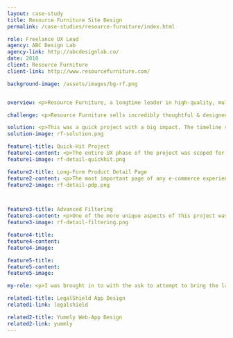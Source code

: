 ```yaml
---
layout: case-study
title: Resource Furniture Site Design
permalink: /case-studies/resource-furniture/index.html

role: Freelance UX Lead
agency: ABC Design Lab
agency-link: http://abcdesignlab.co/
date: 2018
client: Resource Furniture
client-link: http://www.resourcefurniture.com/

background-image: /assets/images/bg-rf.png


overview: <p>Resource Furniture, a longtime leader in high-quality, multifunctional furniture. They are seeking a rebrand and redesign of their website to further establish their leadership and convey itself as an avenue for high-end interior design and an aspirational lifestyle. </p>

challenge: <p>Resource Furniture sells incredibly thoughtful & designed products that push the limits of what a murphy bed can do. Their site however, does not match the experience of their products or showrooms. The goal was to make the experience of the site more streamlined, visual and more accurately reflect the brand.</p>

solution: <p>This was a quick project with a big impact. The timeline scoped was for two weeks of mostly heads-down work to create 7 unique templates with a variety of flexible modules as well as an updated sitemap. </p>
solution-image: rf-solution.png

feature1-title: Quick-Hit Project
feature1-content: <p>The entire UX phase of the project was scoped for two weeks. In the two weeks I got first-hand information from the client, audited the current site as well as 5 of their top competitors, created an updated sitemap, created 7 responsive templates (with variations) with two rounds of feedback.</p>
feature1-image: rf-detail-quickhit.png

feature2-title: Long-Form Product Detail Page
feature2-content: <p>The most important page of any e-commerce experience is the product detail page. This page must convey the key aspects of the product in a way that entices the user to purchase. Though this site does not sell from their website, the goals are the same.</p><p>A long product detail page creates an elegant experience. The content lots of room to breathe and individual features are able to shine. Calls to action are at both the top of the page (for users who know what they are looking for) as well as at the bottom of the page (for those who are now convinced to learn more). A tabbed detail page keeps content accessible, but under control.</p>
feature2-image: rf-detail-pdp.png



feature3-title: Advanced Filtering
feature3-content: <p>One of the more unique aspects of this project was listing all products together (as many of their modular products defy traditional categorization). Several navigational approaches were developed to have the product listing page be both easy enough for new users, yet, flexible enough for power users.</p>
feature3-image: rf-detail-filtering.png

feature4-title:
feature4-content:
feature4-image:

feature5-title: 
feature5-content:
feature5-image: 

my-role: <p>I was brought in to with the ask to attempt to bring the largest impact in a short time frame. As the sole UX designer, I ran the project in a fast-paced, yet collabortive, manner. I worked closely with the development team as well as various stakeholders to ensure all designs were realistic on a tight budget and timeline. </p>

related1-title: LegalShield App Design
related1-link: legalshield

related2-title: Yummly Web-App Design
related2-link: yummly
---
```


